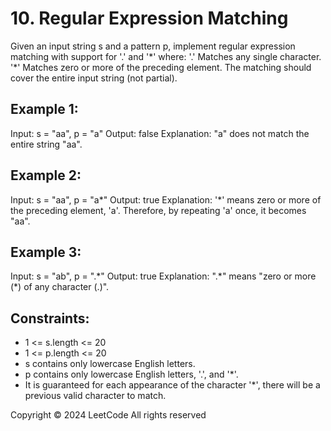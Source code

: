 # 10. Regular Expression Matching
Given an input string s and a pattern p, implement regular expression matching with support for '.' and '\*' where:
'.' Matches any single character.​​​​
'\*' Matches zero or more of the preceding element.
The matching should cover the entire input string (not partial).

## Example 1:
Input: s = "aa", p = "a"
Output: false
Explanation: "a" does not match the entire string "aa".

## Example 2:
Input: s = "aa", p = "a\*"
Output: true
Explanation: '\*' means zero or more of the preceding element, 'a'. Therefore, by repeating 'a' once, it becomes "aa".

## Example 3:
Input: s = "ab", p = ".\*"
Output: true
Explanation: ".\*" means "zero or more (\*) of any character (.)".
 

## Constraints:
- 1 <= s.length <= 20
- 1 <= p.length <= 20
- s contains only lowercase English letters.
- p contains only lowercase English letters, '.', and '\*'.
- It is guaranteed for each appearance of the character '\*', there will be a previous valid character to match.

Copyright ©️ 2024 LeetCode All rights reserved
